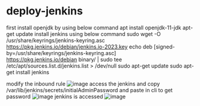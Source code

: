 # deploy-jenkins
first install openjdk by using below command
apt install openjdk-11-jdk
apt-get update
install jenkins using below command
sudo wget -O /usr/share/keyrings/jenkins-keyring.asc \
  https://pkg.jenkins.io/debian/jenkins.io-2023.key
echo deb [signed-by=/usr/share/keyrings/jenkins-keyring.asc] \
  https://pkg.jenkins.io/debian binary/ | sudo tee \
  /etc/apt/sources.list.d/jenkins.list > /dev/null
sudo apt-get update
sudo apt-get install jenkins

modify the inbound rule
![image](https://github.com/iam-harendra/deploy-jenkins/assets/96298529/263d6900-027e-40d4-a9ad-e0a3ffa066c1)
access the jenkins and copy /var/lib/jenkins/secrets/initialAdminPassword and paste in cli to get password
![image](https://github.com/iam-harendra/deploy-jenkins/assets/96298529/441a8dc6-e79b-4bcf-babd-e2757e7cbb43)
jenkins is accessed
![image](https://github.com/iam-harendra/deploy-jenkins/assets/96298529/245b7506-236d-436f-baeb-f82beb85f2ac)



